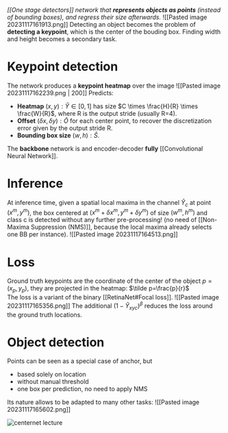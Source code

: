 _[[One stage detectors]] network that **represents objects as points** (instead of bounding boxes), and regress their size afterwards._
![[Pasted image 20231117161913.png]]
Detecting an object becomes the problem of **detecting a keypoint**, which is the center of the bouding box.
Finding width and height becomes a secondary task.

# Keypoint detection
The network produces a **keypoint heatmap** over the image
![[Pasted image 20231117162239.png | 200]]
Predicts:
- **Heatmap** $(x,y): \hat Y \in [0,1]$  has size $C \times \frac{H}{R} \times \frac{W}{R}$, where R is the output stride (usually R=4).
- **Offset** $(\delta x, \delta y): \hat O$ for each center point, to recover the discretization error given by the output stride R.
- **Bounding box size** $(w,h):\hat S$.

The **backbone** network is and encoder-decoder **fully** [[Convolutional Neural Network]].

# Inference
At inference time, given a spatial local maxima in the channel $\hat Y_{c}$ at point $(x^{m}, y^{m})$, the box centered at $(x^{m}+\delta x^{m}, y^{m} + \delta y^{m})$ of size $(w^{m}, h^{m})$ and class c is detected without any further pre-processing! (no need of [[Non-Maxima Suppression (NMS)]], because the local maxima already selects one BB per instance).
![[Pasted image 20231117164513.png]]


# Loss
Ground truth keypoints are the coordinate of the center of the object $p=(x_{p}, y_{p})$, they are projected in the heatmap: $\tilde p=\frac{p}{r}$  
The loss is a variant of the binary [[RetinaNet#Focal loss]].
![[Pasted image 20231117165356.png]]
The additional $(1-\hat Y_{xyc})^\beta$ reduces the loss around the ground truth locations.

# Object detection
Points can be seen as a special case of anchor, but
- based solely on location
- without manual threshold
- one box per prediction, no need to apply NMS

Its nature allows to be adapted to many other tasks:
![[Pasted image 20231117165602.png]]

![centernet lecture](https://www.youtube.com/watch?v=pDqoJNJfEZo)